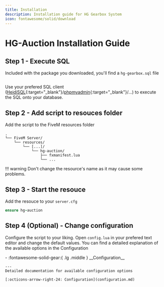 ```yaml
---
title: Installation
description: Installation guide for HG Gearbox System
icon: fontawesome/solid/download
---
```

# HG-Auction Installation Guide

## Step 1 - Execute SQL
Included with the package you downloaded, you'll find a `hg-gearbox.sql` file

```sql title="database.sql"

```
Use your prefered SQL client ([HeidiSQL](https://www.heidisql.com/){:target="_blank"}/[phpmyadmin](https://www.phpmyadmin.net/){:target="_blank"}/...) to execute the SQL onto your database.

## Step 2 - Add script to resouces folder
Add the script to the FiveM resources folder
```
.
└── FiveM Server/
    └── resources/
        └── [...]/
            └── hg-auction/
                ├── fxmanifest.lua
                └── ...
```

!!! warning
    Don't change the resource's name as it may cause some problems.

## Step 3 - Start the resouce
Add the resouce to your `server.cfg`
```ruby title="server.cfg"
ensure hg-auction
```

## Step 4 (Optional) - Change configuration
Configure the script to your liking. Open `config.lua` in your prefered text editor and change the default values.
You can find a detailed explanation of the available options in the Configuration
<div class="grid cards" style="margin: 0 auto;" markdown>
-   :fontawesome-solid-gear:{ .lg .middle } __Configuration__

    ---
    Detailed documentation for available configuration options

    [:octicons-arrow-right-24: Configuration](configuration.md)
</div>
